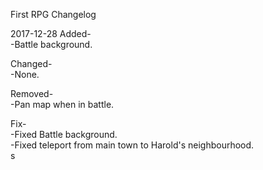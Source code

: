 First RPG Changelog

2017-12-28
Added- <br>
-Battle background.<br>

Changed- <br>
-None. <br>

Removed- <br>
-Pan map when in battle. <br>

Fix- <br>
-Fixed Battle background. <br>
-Fixed teleport from main town to Harold's neighbourhood.<br>s
